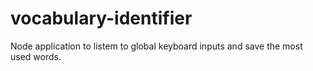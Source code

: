 # vocabulary-identifier
Node application to listem to global keyboard inputs and save the most used words.
